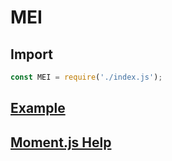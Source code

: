 # MEI


## Import 
```javascript
const MEI = require('./index.js');
```

## [Example](https://github.com/Trebossalol/MEI/blob/master/test.js)

## [Moment.js Help](https://momentjs.com/)
